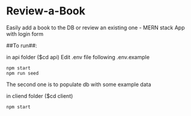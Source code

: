 # Review-a-Book
Easily add a book to the DB or review an existing one - MERN stack App with login form

##To run##:

in api folder ($cd api)
Edit .env file following .env.example

 ```
 npm start
 npm run seed 
 
 ```
The second one is to populate db with some example data

in cliend folder ($cd client)

 ```
 npm start

 
 ```
